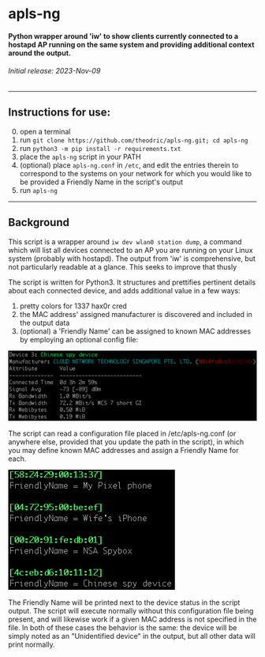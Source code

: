 # apls-ng

#### Python wrapper around 'iw' to show clients currently connected to a hostapd AP running on the same system and providing additional context around the output.

###### Initial release: 2023-Nov-09
-------
## Instructions for use:

0. open a terminal
1. run ```git clone https://github.com/theodric/apls-ng.git; cd apls-ng```
2. run ```python3 -m pip install -r requirements.txt```
3. place the ```apls-ng``` script in your PATH
4. (optional) place ```apls-ng.conf``` in ```/etc```, and edit the entries therein to correspond to the systems on your network for which you would like to be provided a Friendly Name in the script's output
5. run ```apls-ng```
-------
## Background
This script is a wrapper around ```iw dev wlan0 station dump```, a command which will list all devices connected to an AP you are running on your Linux system (probably with hostapd). The output from 'iw' is comprehensive, but not particularly readable at a glance. This seeks to improve that thusly

The script is written for Python3. It structures and prettifies pertinent details about each connected device, and adds additional value in a few ways:
1. pretty colors for 1337 hax0r cred
2. the MAC address' assigned manufacturer is discovered and included in the output data
3. (optional) a 'Friendly Name' can be assigned to known MAC addresses by employing an optional config file:

![example of output](screenshots/apls-ng-ss.png)

The script can read a configuration file placed in /etc/apls-ng.conf (or anywhere else, provided that you update the path in the script), in which you may define known MAC addresses and assign a Friendly Name for each.

![example of output](screenshots/apls-ng-conf-ss.png)

The Friendly Name will be printed next to the device status in the script output. The script will execute normally without this configuration file being present, and will likewise work if a given MAC address is not specified in the file. In both of these cases the behavior is the same: the device will be simply noted as an "Unidentified device" in the output, but all other data will print normally.
